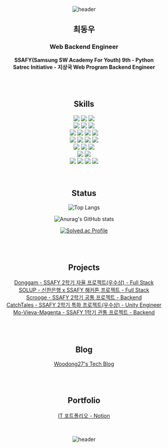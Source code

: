 <div align="center">

![header](https://capsule-render.vercel.app/api?type=waving&color=5090ce&text=Hello%20World!&height=300&animation=twinkling&fontColor=FFFFFF&desc=woodong27's%20Github%20profile&descAlign=59.2&descAlignY=65)

## 최동우

### Web Backend Engineer

<strong>SSAFY(Samsung SW Academy For Youth) 9th - Python</strong></br>
<strong>Satrec Initiative - 지상국 Web Program Backend Engineer</strong></br>

<br>
<br>

## Skills

<img src="https://img.shields.io/badge/Python-3771a2?style=for-the-badge&logoColor=white&logo=PYTHON"/>
<img src="https://img.shields.io/badge/Django-092e20?style=for-the-badge&logoColor=white&logo=DJANGO"/>
<img src="https://img.shields.io/badge/fastapi-009688?style=for-the-badge&logoColor=white&logo=fastapi"/>
<br>
<img src="https://img.shields.io/badge/Java-ec2025?style=for-the-badge&logoColor=white&logo=openjdk"/>
<img src="https://img.shields.io/badge/springboot-6DB33F?style=for-the-badge&logoColor=white&logo=springboot"/>
<img src="https://img.shields.io/badge/springsecurity-6DB33F?style=for-the-badge&logoColor=white&logo=springsecurity"/>
<br>
<img src="https://img.shields.io/badge/html5-E34F26?style=for-the-badge&logoColor=white&logo=html5"/>
<img src="https://img.shields.io/badge/css3-1572b6?style=for-the-badge&logoColor=white&logo=css3"/>
<img src="https://img.shields.io/badge/JavaScript-f7df1e?style=for-the-badge&logoColor=white&logo=JAVASCRIPT"/>
<img src="https://img.shields.io/badge/React-61DAFB?style=for-the-badge&logoColor=white&logo=REACT"/>
<br>
<img src="https://img.shields.io/badge/sqlite-003B57?style=for-the-badge&logoColor=white&logo=sqlite"/>
<img src="https://img.shields.io/badge/mysql-4479A1?style=for-the-badge&logoColor=white&logo=mysql"/>
<img src="https://img.shields.io/badge/postgresql-4169E1?style=for-the-badge&logoColor=white&logo=postgresql"/>
<img src="https://img.shields.io/badge/mongodb-47a248?style=for-the-badge&logoColor=white&logo=mongodb"/>
<br>
<img src="https://img.shields.io/badge/C++-00599C?style=for-the-badge&logoColor=white&logo=cplusplus"/>
<img src="https://img.shields.io/badge/arduino-00979D?style=for-the-badge&logoColor=white&logo=arduino"/>
<img src="https://img.shields.io/badge/raspberrypi-A22846?style=for-the-badge&logoColor=white&logo=raspberrypi"/>
<br>
<img src="https://img.shields.io/badge/c%23-%23239120.svg?style=for-the-badge&logo=c-sharp&logoColor=white"/>
<img src="https://img.shields.io/badge/unity-%23000000.svg?style=for-the-badge&logo=unity&logoColor=white"/>
<br>
<img src="https://img.shields.io/badge/git-F05032?style=for-the-badge&logoColor=white&logo=git"/>
<img src="https://img.shields.io/badge/jirasoftware-0052CC?style=for-the-badge&logoColor=white&logo=jirasoftware"/>
<img src="https://img.shields.io/badge/gerrit-eeeeee?style=for-the-badge&logo=gerrit&logoColor=black"/>
<img src="https://img.shields.io/badge/Linux-FCC624?style=for-the-badge&logo=linux&logoColor=black"/>

<br>
<br>
<br>

## Status

![Top Langs](https://github-readme-stats.vercel.app/api/top-langs/?username=woodong27&layout=compact&theme=holi)

![Anurag's GitHub stats](https://github-readme-stats.vercel.app/api?username=woodong27&show_icons=true&theme=holi)

[![Solved.ac Profile](http://mazassumnida.wtf/api/v2/generate_badge?boj=cdw5548)](https://solved.ac/cdw5548/)

<br>
<br>

## Projects

[Donggam - SSAFY 2학기 자율 프로젝트(우수상) - Full Stack](https://github.com/woodong27/Donggam)<br>
[SOLUP - 신한은행 x SSAFY 해커톤 프로젝트 - Full Stack](https://github.com/woodong27/shinhan-solup)<br>
[Scrooge - SSAFY 2학기 공통 프로젝트 - Backend](https://github.com/woodong27/Scrooge)<br>
[CatchTales - SSAFY 2학기 특화 프로젝트(우수상) - Unity Engineer](https://github.com/woodong27/CatchTales)<br>
[Mo-Vieva-Magenta - SSAFY 1학기 관통 프로젝트 - Backend](https://github.com/woodong27/Mo-Vieva-Magenta)<br>

<br>
<br>

## Blog

[Woodong27's Tech Blog](https://woodong27.github.io)

<br>
<br>

## Portfolio

[IT 포트폴리오 - Notion](https://woodong27.notion.site/5b715592a1b149e5bba65af96529d2ff?pvs=4)

<br>

![header](https://capsule-render.vercel.app/api?type=waving&color=5090ce&section=footer)

</div>
